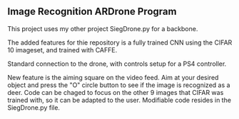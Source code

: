 ##  Image Recognition ARDrone Program

This project uses my other project SiegDrone.py for a backbone.

The added features for thie repository is a fully trained CNN using the CIFAR 10 imageset, and trained with CAFFE.

Standard connection to the drone, with controls setup for a PS4 controller.

New feature is the aiming square on the video feed.  Aim at your desired object and press the "O" circle button to
see if the image is recognized as a deer.  Code can be chaged to focus on the other 9 images that CIFAR was trained
with, so it can be adapted to the user.  Modifiable code resides in the SiegDrone.py file.
